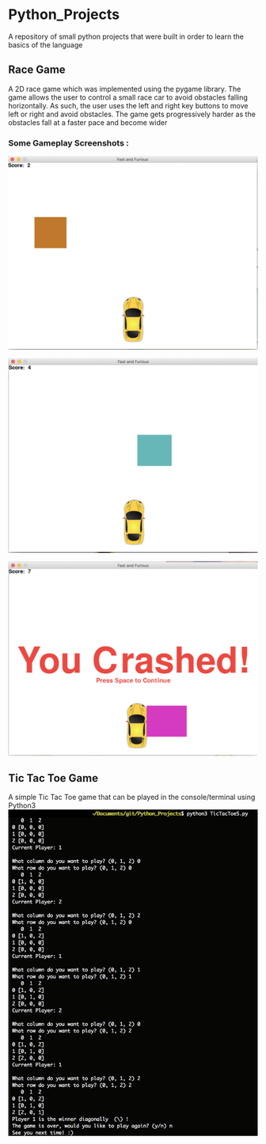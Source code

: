 # Python_Projects
A repository of small python projects that were built in order to learn the basics of the language

## Race Game
A 2D race game which was implemented using the pygame library. 
The game allows the user to control a small race car to avoid obstacles falling horizontally.
As such, the user uses the left and right key buttons to move left or right and avoid obstacles.
The game gets progressively harder as the obstacles fall at a faster pace and become wider
### Some Gameplay Screenshots :
![RaceGame1](Images/RaceGame1.png)

![RaceGame2](Images/RaceGame2.png)

![RaceGame3](Images/RaceGame3.png)

## Tic Tac Toe Game
A simple Tic Tac Toe game that can be played in the console/terminal using Python3
![GamePlay](Images/GamePlay.png)
